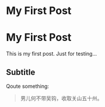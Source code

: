 # My First Post


# My First Post

This is my first post. Just for testing...

## Subtitle

Qoute something:

> 男儿何不带吴钩，收取关山五十州。

